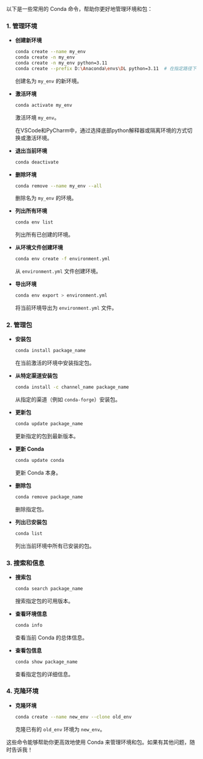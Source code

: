 以下是一些常用的 Conda 命令，帮助你更好地管理环境和包：

### 1. **管理环境**

- **创建新环境**  
  ```bash
  conda create --name my_env
  conda create -n my_env
  conda create -n my_env python=3.11
  conda create --prefix D:\Anaconda\envs\DL python=3.11  # 在指定路径下创建环境
  ```
  创建名为 `my_env` 的新环境。

- **激活环境**  
  ```bash
  conda activate my_env
  ```
  激活环境 `my_env`。

  在VSCode和PyCharm中，通过选择底部python解释器或隔离环境的方式切换或激活环境。

- **退出当前环境**  
  ```bash
  conda deactivate
  ```

- **删除环境**  
  ```bash
  conda remove --name my_env --all
  ```
  删除名为 `my_env` 的环境。

- **列出所有环境**  
  ```bash
  conda env list
  ```
  列出所有已创建的环境。

- **从环境文件创建环境**  
  ```bash
  conda env create -f environment.yml
  ```
  从 `environment.yml` 文件创建环境。

- **导出环境**  
  ```bash
  conda env export > environment.yml
  ```
  将当前环境导出为 `environment.yml` 文件。

### 2. **管理包**

- **安装包**  
  ```bash
  conda install package_name
  ```
  在当前激活的环境中安装指定包。

- **从特定渠道安装包**  
  ```bash
  conda install -c channel_name package_name
  ```
  从指定的渠道（例如 `conda-forge`）安装包。

- **更新包**  
  ```bash
  conda update package_name
  ```
  更新指定的包到最新版本。

- **更新 Conda**  
  ```bash
  conda update conda
  ```
  更新 Conda 本身。

- **删除包**  
  ```bash
  conda remove package_name
  ```
  删除指定包。

- **列出已安装包**  
  ```bash
  conda list
  ```
  列出当前环境中所有已安装的包。

### 3. **搜索和信息**

- **搜索包**  
  ```bash
  conda search package_name
  ```
  搜索指定包的可用版本。

- **查看环境信息**  
  ```bash
  conda info
  ```
  查看当前 Conda 的总体信息。

- **查看包信息**  
  ```bash
  conda show package_name
  ```
  查看指定包的详细信息。

### 4. **克隆环境**

- **克隆环境**  
  ```bash
  conda create --name new_env --clone old_env
  ```
  克隆已有的 `old_env` 环境为 `new_env`。

这些命令能够帮助你更高效地使用 Conda 来管理环境和包。如果有其他问题，随时告诉我！